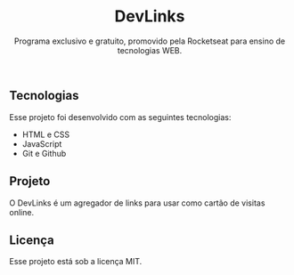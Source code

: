 <h1 align="center"> DevLinks </h1>

<p align="center">
Programa exclusivo e gratuito, promovido pela Rocketseat para ensino de tecnologias WEB. <br/>
</p>

<br>

## Tecnologias

Esse projeto foi desenvolvido com as seguintes tecnologias:

- HTML e CSS
- JavaScript
- Git e Github

## Projeto

O DevLinks é um agregador de links para usar como cartão de visitas online.

## Licença

Esse projeto está sob a licença MIT.
